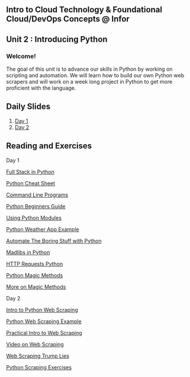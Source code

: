 ## Intro to Cloud Technology & Foundational Cloud/DevOps Concepts @ Infor 
## Unit 2 : Introducing Python

### Welcome!

The goal of this unit is to advance our skills in Python by working on scripting and automation. We will learn how to build our own Python web scrapers and will work on a week long project in Python to get more proficient with the language.


## Daily Slides

1. [Day 1](https://docs.google.com/presentation/d/1_-17VPIX1mIWoOpaif6mfmCuwumOrAGH0Jv2M54fdZY/edit?usp=sharing)
2. [Day 2](https://https://docs.google.com/presentation/d/1it8w4PxfsXiGrDRoSvqS0zYdsTqMpRVPghQy1s6h8EU/edit?usp=sharing)


## Reading and Exercises


Day 1

[Full Stack in Python](https://www.fullstackpython.com/web-development.html)

[Python Cheat Sheet](https://static.realpython.com/python-cheat-sheet.pdf?__s=4zwyz11sackzthobkpfo)

[Command Line Programs](https://swcarpentry.github.io/python-novice-inflammation/10-cmdline/index.html)

[Python Beginners Guide](https://wiki.python.org/moin/BeginnersGuide/Programmers)

[Using Python Modules](https://www.w3schools.com/python/python_modules.asp)

[Python Weather App Example](https://github.com/tiikeri/pyweather)

[Automate The Boring Stuff with Python](https://automatetheboringstuff.com/#toc)

[Madlibs in Python](https://anh.cs.luc.edu/python/hands-on/3.1/handsonHtml/madlib2.html)

[HTTP Requests Python](https://tutorialedge.net/python/python-http-requests-tutorial/)

[Python Magic Methods](https://www.python-course.eu/python3_magic_methods.php)

[More on Magic Methods](https://rszalski.github.io/magicmethods/)


Day 2

[Intro to Python Web Scraping](https://medium.com/the-andela-way/introduction-to-web-scraping-87edf94ac692)

[Python Web Scraping Example](https://towardsdatascience.com/an-introduction-to-web-scraping-with-python-bc9563fe8860)

[Practical Intro to Web Scraping](https://realpython.com/python-web-scraping-practical-introduction/)

[Video on Web Scraping](https://www.youtube.com/watch?v=XQgXKtPSzUI&t=2s)

[Web Scraping Trump Lies](https://github.com/justmarkham/trump-lies/blob/master/trump_lies.ipynb)

[Python Scraping Exercises](https://www.w3resource.com/python-exercises/web-scraping/index.php)